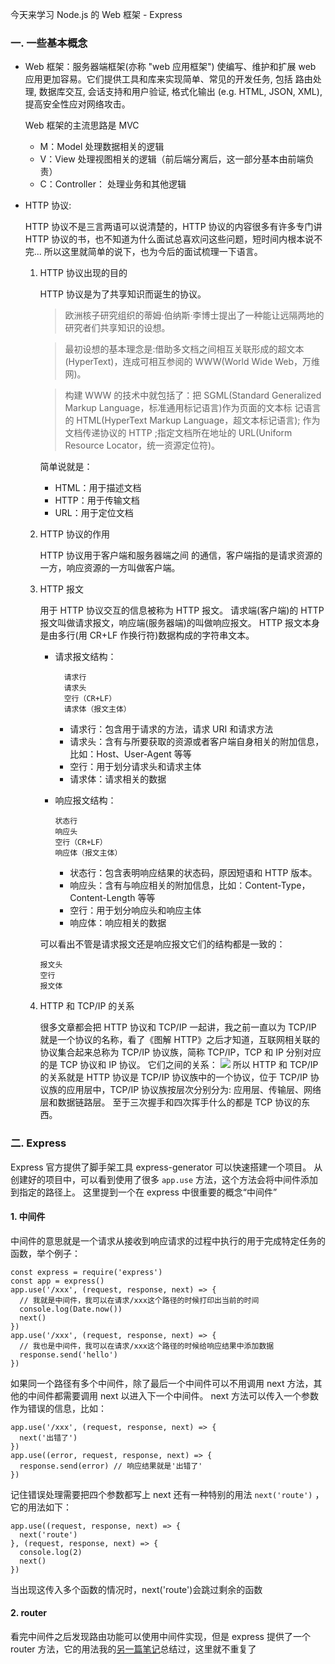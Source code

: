 今天来学习 Node.js 的 Web 框架 - Express

### 一. 一些基本概念

- Web 框架：服务器端框架(亦称 "web 应用框架") 使编写、维护和扩展 web 应用更加容易。它们提供工具和库来实现简单、常见的开发任务, 包括 路由处理, 数据库交互, 会话支持和用户验证, 格式化输出 (e.g. HTML, JSON, XML), 提高安全性应对网络攻击。

  Web 框架的主流思路是 MVC

  - M：Model 处理数据相关的逻辑
  - V：View 处理视图相关的逻辑（前后端分离后，这一部分基本由前端负责）
  - C：Controller： 处理业务和其他逻辑

- HTTP 协议:

  HTTP 协议不是三言两语可以说清楚的，HTTP 协议的内容很多有许多专门讲 HTTP 协议的书，也不知道为什么面试总喜欢问这些问题，短时间内根本说不完...
  所以这里就简单的说下，也为今后的面试梳理一下语言。

  1. HTTP 协议出现的目的

     HTTP 协议是为了共享知识而诞生的协议。

     > 欧洲核子研究组织的蒂姆·伯纳斯·李博士提出了一种能让远隔两地的研究者们共享知识的设想。

     > 最初设想的基本理念是:借助多文档之间相互关联形成的超文本 (HyperText)，连成可相互参阅的 WWW(World Wide Web，万维 网)。

     > 构建 WWW 的技术中就包括了：把 SGML(Standard Generalized Markup Language，标准通用标记语言)作为页面的文本标 记语言的 HTML(HyperText Markup Language，超文本标记语言); 作为文档传递协议的 HTTP ;指定文档所在地址的 URL(Uniform Resource Locator，统一资源定位符)。

      简单说就是：

      - HTML：用于描述文档
      - HTTP：用于传输文档
      - URL：用于定位文档

  2. HTTP 协议的作用

     HTTP 协议用于客户端和服务器端之间 的通信，客户端指的是请求资源的一方，响应资源的一方叫做客户端。

  3. HTTP 报文

     用于 HTTP 协议交互的信息被称为 HTTP 报文。
     请求端(客户端)的 HTTP 报文叫做请求报文，响应端(服务器端)的叫做响应报文。
     HTTP 报文本身是由多行(用 CR+LF 作换行符)数据构成的字符串文本。

     - 请求报文结构：

        ```
          请求行
          请求头
          空行（CR+LF）
          请求体（报文主体）
        ```

       - 请求行：包含用于请求的方法，请求 URI 和请求方法
       - 请求头：含有与所要获取的资源或者客户端自身相关的附加信息，比如：Host、User-Agent 等等
       - 空行：用于划分请求头和请求主体
       - 请求体：请求相关的数据
     - 响应报文结构：

        ```
        状态行
        响应头
        空行（CR+LF）
        响应体（报文主体）
        ```

       - 状态行：包含表明响应结果的状态码，原因短语和 HTTP 版本。
       - 响应头：含有与响应相关的附加信息，比如：Content-Type，Content-Length 等等
       - 空行：用于划分响应头和响应主体
       - 响应体：响应相关的数据

      可以看出不管是请求报文还是响应报文它们的结构都是一致的：

        ```
        报文头
        空行
        报文体
        ```

  4. HTTP 和 TCP/IP 的关系

      很多文章都会把 HTTP 协议和 TCP/IP 一起讲，我之前一直以为 TCP/IP 就是一个协议的名称，看了《图解 HTTP》之后才知道，互联网相关联的协议集合起来总称为 TCP/IP 协议族，简称 TCP/IP，TCP 和 IP 分别对应的是 TCP 协议和 IP 协议。
   它们之间的关系：
   ![](/madao.github.io/database/images/articles/node/express1/image.png)
   所以 HTTP 和 TCP/IP 的关系就是 HTTP 协议是 TCP/IP 协议族中的一个协议，位于 TCP/IP 协议族的应用层中，TCP/IP 协议族按层次分别分为: 应用层、传输层、网络层和数据链路层。
   至于三次握手和四次挥手什么的都是 TCP 协议的东西。

### 二. Express

Express 官方提供了脚手架工具 express-generator 可以快速搭建一个项目。
从创建好的项目中，可以看到使用了很多 `app.use` 方法，这个方法会将中间件添加到指定的路径上。
这里提到一个在 express 中很重要的概念“中间件”

#### 1. 中间件

中间件的意思就是一个请求从接收到响应请求的过程中执行的用于完成特定任务的函数，举个例子：

```
const express = require('express')
const app = express()
app.use('/xxx', (request, response, next) => {
  // 我就是中间件，我可以在请求/xxx这个路径的时候打印出当前的时间
  console.log(Date.now())
  next()
})
app.use('/xxx', (request, response, next) => {
  // 我也是中间件，我可以在请求/xxx这个路径的时候给响应结果中添加数据
  response.send('hello')
})
```

如果同一个路径有多个中间件，除了最后一个中间件可以不用调用 next 方法，其他的中间件都需要调用 next 以进入下一个中间件。
next 方法可以传入一个参数作为错误的信息，比如：

```
app.use('/xxx', (request, response, next) => {
  next('出错了')
})
app.use((error, request, response, next) => {
  response.send(error) // 响应结果就是'出错了'
})
```

记住错误处理需要把四个参数都写上
next 还有一种特别的用法 `next('route')` ，它的用法如下：

```
app.use((request, response, next) => {
  next('route')
}, (request, response, next) => {
  console.log(2)
  next()
})
```

当出现这传入多个函数的情况时，next('route')会跳过剩余的函数

#### 2. router

看完中间件之后发现路由功能可以使用中间件实现，但是 express 提供了一个 router 方法，它的用法我的[另一篇笔记](https://greedywhale.github.io/madao.github.io/#/article/node/Express)总结过，这里就不重复了
